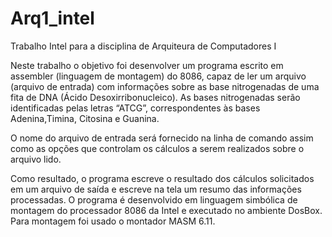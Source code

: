 # Arq1_intel
Trabalho Intel para a disciplina de Arquiteura de Computadores I

Neste trabalho o objetivo foi desenvolver um programa escrito em assembler (linguagem de montagem) do 8086, capaz  de ler um arquivo (arquivo de entrada) com informações sobre as base nitrogenadas de uma fita de DNA (Ácido
Desoxirribonucleico). As bases nitrogenadas serão identificadas pelas letras “ATCG”, correspondentes às bases Adenina,Timina, Citosina e Guanina.

O nome do arquivo de entrada será fornecido na linha de comando assim como as opções que controlam os cálculos a serem realizados sobre o arquivo lido.

Como resultado, o programa escreve o resultado dos cálculos solicitados em um arquivo de saída e escreve na tela um resumo das informações processadas.
O programa é desenvolvido em linguagem simbólica de montagem do processador 8086 da Intel e executado no ambiente DosBox. 
Para montagem foi usado o montador MASM 6.11.
